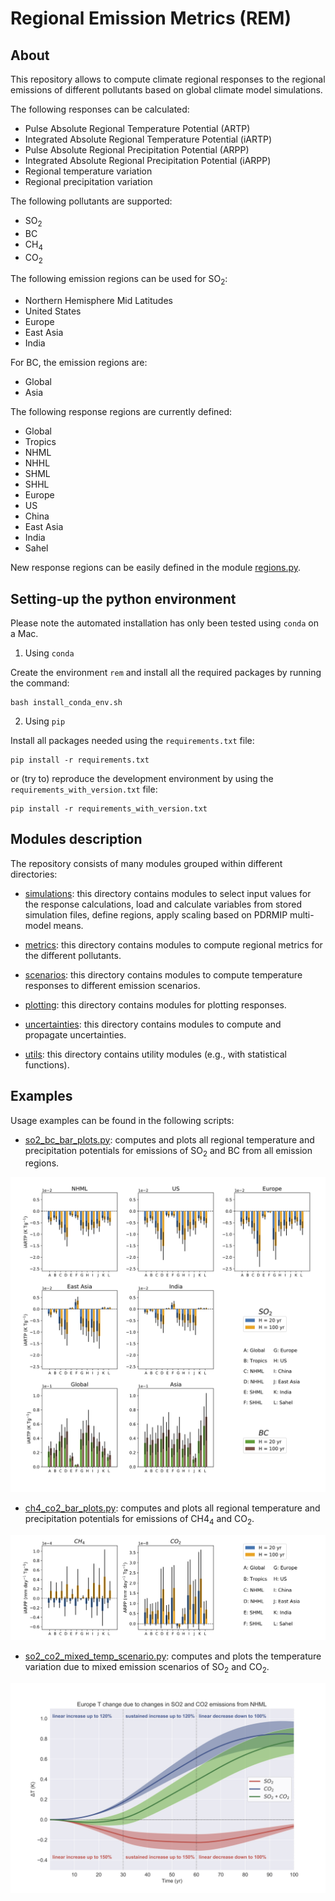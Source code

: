 # Regional Emission Metrics (REM)

## About

This repository allows to compute climate regional responses to the regional emissions of different pollutants based on global climate model simulations.  

The following responses can be calculated:

* Pulse Absolute Regional Temperature Potential (ARTP)
* Integrated Absolute Regional Temperature Potential (iARTP)
* Pulse Absolute Regional Precipitation Potential (ARPP)
* Integrated Absolute Regional Precipitation Potential (iARPP)
* Regional temperature variation
* Regional precipitation variation

The following pollutants are supported:

* SO<sub>2</sub>
* BC
* CH<sub>4</sub>
* CO<sub>2</sub>

The following emission regions can be used for SO<sub>2</sub>:

* Northern Hemisphere Mid Latitudes
* United States
* Europe
* East Asia
* India

For BC, the emission regions are:

* Global
* Asia

The following response regions are currently defined:

* Global
* Tropics
* NHML
* NHHL
* SHML
* SHHL
* Europe
* US
* China
* East Asia
* India
* Sahel

New response regions can be easily defined in the module [regions.py](simulations/regions.py).

## Setting-up the python environment

Please note the automated installation has only been tested using `conda` on a Mac.

1. Using `conda`

Create the environment `rem` and install all the required packages by running the command:

```
bash install_conda_env.sh
```

2. Using `pip`

Install all packages needed using the `requirements.txt` file:

```
pip install -r requirements.txt
```

or (try to) reproduce the development environment by using the `requirements_with_version.txt` file:

```
pip install -r requirements_with_version.txt
```

## Modules description

The repository consists of many modules grouped within different directories:

* [simulations](simulations): this directory contains modules to select input values for the response calculations, load and calculate variables from stored simulation files, define regions, apply scaling based on PDRMIP multi-model means.

* [metrics](metrics): this directory contains modules to compute regional metrics for the different pollutants.

* [scenarios](scenarios): this directory contains modules to compute temperature responses to different emission scenarios.

* [plotting](plotting): this directory contains modules for plotting responses.

* [uncertainties](uncertainties): this directory contains modules to compute and propagate uncertainties.

* [utils](utils): this directory contains utility modules (e.g., with statistical functions).

## Examples

Usage examples can be found in the following scripts:

* [so2_bc_bar_plots.py](so2_bc_bar_plots.py): computes and plots all regional temperature and precipitation potentials for emissions of SO<sub>2</sub> and BC from all emission regions.

![so2_bc_bar_plots](figures/SO2_BC_iARTP_bar_plot.png)

* [ch4_co2_bar_plots.py](ch4_co2_bar_plots.py): computes and plots all regional temperature and precipitation potentials for emissions of CH4<sub>4</sub> and CO<sub>2</sub>.

![ch4_co2_bar_plots](figures/CH4_CO2_ARPP_bar_plot.png)

* [so2_co2_mixed_temp_scenario.py](so2_co2_mixed_temp_scenario.py): computes and plots the temperature variation due to mixed emission scenarios of SO<sub>2</sub> and CO<sub>2</sub>.

![temp_mixed_scenarios](figures/SO2_CO2_temp_mixed_scenario_NHML_Europe.png)
